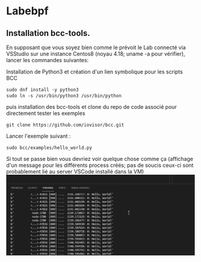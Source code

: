 # Labebpf

## Installation bcc-tools.
En supposant que vous soyez bien comme le prévoit le Lab connecté via VSStudio sur une instance Centos8 (noyau 4.18; uname -a pour vérifier), lancer les commandes suivantes:

Installation de Python3 et création d'un lien symbolique pour les scripts BCC

```
sudo dnf install -y python3
sudo ln -s /usr/bin/python3 /usr/bin/python
```

puis installation des bcc-tools et clone du repo de code associé pour directement tester les exemples

```sudo dnf -y install bcc-tools 
git clone https://github.com/iovisor/bcc.git
```

Lancer l'exemple suivant :

```
sudo bcc/examples/hello_world.py
```

Si tout se passe bien vous devriez voir quelque chose comme ça (affichage d'un message pour les différents process créés; pas de soucis ceux-ci sont probablement lié au server VSCode installé dans la VM)
![helloworld](images/hello_world.png)